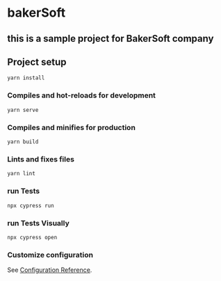 # bakerSoft 

## this is a sample project for BakerSoft company

## Project setup
```
yarn install
```

### Compiles and hot-reloads for development
```
yarn serve
```

### Compiles and minifies for production
```
yarn build
```

### Lints and fixes files
```
yarn lint
```

### run Tests
```
npx cypress run
```

### run Tests Visually
```
npx cypress open
```
### Customize configuration
See [Configuration Reference](https://cli.vuejs.org/config/).
